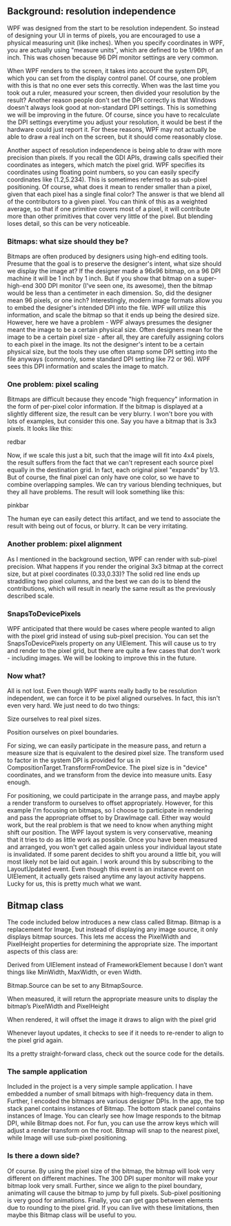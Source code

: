 ## Background: resolution independence

WPF was designed from the start to be resolution independent.  So instead of designing your UI in terms of pixels, you are encouraged to use a physical measuring unit (like inches).  When you specify coordinates in WPF, you are actually using "measure units", which are defined to be 1/96th of an inch.  This was chosen because 96 DPI monitor settings are very common.

When WPF renders to the screen, it takes into account the system DPI, which you can set from the display control panel.  Of course, one problem with this is that no one ever sets this correctly.  When was the last time you took out a ruler, measured your screen, then divided your resolution by the result?  Another reason people don't set the DPI correctly is that Windows doesn't always look good at non-standard DPI settings.  This is something we will be improving in the future.  Of course, since you have to recalculate the DPI settings everytime you adjust your resolution, it would be best if the hardware could just report it.  For these reasons, WPF may not actually be able to draw a real inch on the screen, but it should come reasonably close.

Another aspect of resolution independence is being able to draw with more precision than pixels.  If you recall the GDI APIs, drawing calls specified their coordinates as integers, which match the pixel grid.  WPF specifies its coordinates using floating point numbers, so you can easily specify coordinates like (1.2,5.234).  This is sometimes referred to as sub-pixel positioning.  Of course, what does it mean to render smaller than a pixel, given that each pixel has a single final color?  The answer is that we blend all of the contributors to a given pixel.  You can think of this as a weighted average, so that if one primitive covers most of a pixel, it will contribute more than other primitives that cover very little of the pixel.  But blending loses detail, so this can be very noticeable.

### Bitmaps: what size should they be?

Bitmaps are often produced by designers using high-end editing tools.  Presume that the goal is to preserve the designer's intent, what size should we display the image at?  If the designer made a 96x96 bitmap, on a 96 DPI machine it will be 1 inch by 1 inch.  But if you show that bitmap on a super-high-end 300 DPI monitor (I've seen one, its awesome), then the bitmap would be less than a centimeter in each dimension. So, did the designer mean 96 pixels, or one inch?  Interestingly, modern image formats allow you to embed the designer's intended DPI into the file.  WPF will utilize this information, and scale the bitmap so that it ends up being the desired size.  However, here we have a problem - WPF always presumes the designer meant the image to be a certain physical size.  Often designers mean for the image to be a certain pixel size - after all, they are carefully assigning colors to each pixel in the image.  Its not the designer's intent to be a certain physical size, but the tools they use often stamp some DPI setting into the file anyways (commonly, some standard DPI setting like 72 or 96).  WPF sees this DPI information and scales the image to match.

### One problem: pixel scaling

Bitmaps are difficult because they encode "high frequency" information in the form of per-pixel color information.  If the bitmap is displayed at a slightly different size, the result can be very blurry.  I won't bore you with lots of examples, but consider this one.  Say you have a bitmap that is 3x3 pixels.  It looks like this:

redbar

Now, if we scale this just a bit, such that the image will fit into 4x4 pixels, the result suffers from the fact that we can't represent each source pixel equally in the destination grid.  In fact, each original pixel "expands" by 1/3.  But of course, the final pixel can only have one color, so we have to combine overlapping samples.  We can try various blending techniques, but they all have problems.  The result will look something like this:

pinkbar

The human eye can easily detect this artifact, and we tend to associate the result with being out of focus, or blurry.  It can be very irritating.

### Another problem: pixel alignment

As I mentioned in the background section, WPF can render with sub-pixel precision.  What happens if you render the original 3x3 bitmap at the correct size, but at pixel coordinates (0.33,0.33)?  The solid red line ends up straddling two pixel columns, and the best we can do is to blend the contributions, which will result in nearly the same result as the previously described scale.

### SnapsToDevicePixels

WPF anticipated that there would be cases where people wanted to align with the pixel grid instead of using sub-pixel precision.  You can set the SnapsToDevicePixels property on any UIElement.  This will cause us to try and render to the pixel grid, but there are quite a few cases that don't work - including images.  We will be looking to improve this in the future.

### Now what?

All is not lost.  Even though WPF wants really badly to be resolution independent, we can force it to be pixel aligned ourselves.  In fact, this isn't even very hard.  We just need to do two things:

Size ourselves to real pixel sizes.

Position ourselves on pixel boundaries.

For sizing, we can easily participate in the measure pass, and return a measure size that is equivalent to the desired pixel size.  The transform used to factor in the system DPI is provided for us in CompositionTarget.TransformFromDevice.  The pixel size is in "device" coordinates, and we transform from the device into measure units.  Easy enough.

For positioning, we could participate in the arrange pass, and maybe apply a render transform to ourselves to offset appropriately.  However, for this example I'm focusing on bitmaps, so I choose to participate in rendering and pass the appropriate offset to by DrawImage call.  Either way would work, but the real problem is that we need to know when anything might shift our position.  The WPF layout system is very conservative, meaning that it tries to do as little work as possible.  Once you have been measured and arranged, you won't get called again unless your individual layout state is invalidated.  If some parent decides to shift you around a little bit, you will most likely not be laid out again.  I work around this by subscribing to the LayoutUpdated event.  Even though this event is an instance event on UIElement, it actually gets raised anytime any layout activity happens.  Lucky for us, this is pretty much what we want.

## Bitmap class

The code included below introduces a new class called Bitmap.  Bitmap is a replacement for Image, but instead of displaying any image source, it only displays bitmap sources.  This lets me access the PixelWidth and PixelHeight properties for determining the appropriate size.  The important aspects of this class are:

Derived from UIElement instead of FrameworkElement because I don’t want things like MinWidth, MaxWidth, or even Width.

Bitmap.Source can be set to any BitmapSource.

When measured, it will return the appropriate measure units to display the bitmap’s PixelWidth and PixelHeight

When rendered, it will offset the image it draws to align with the pixel grid

Whenever layout updates, it checks to see if it needs to re-render to align to the pixel grid again.

Its a pretty straight-forward class, check out the source code for the details.

### The sample application

Included in the project is a very simple sample application.  I have embedded a number of small bitmaps with high-frequency data in them.  Further, I encoded the bitmaps are various designer DPIs.  In the app, the top stack panel contains instances of Bitmap.  The bottom stack panel contains instances of Image.  You can clearly see how Image responds to the bitmap DPI, while Bitmap does not.  For fun, you can use the arrow keys which will adjust a render transform on the root.  Bitmap will snap to the nearest pixel, while Image will use sub-pixel positioning.

### Is there a down side?

Of course.  By using the pixel size of the bitmap, the bitmap will look very different on different machines.  The 300 DPI super monitor will make your bitmap look very small.  Further, since we align to the pixel boundary, animating will cause the bitmap to jump by full pixels.  Sub-pixel positioning is very good for animations.  Finally, you can get gaps between elements due to rounding to the pixel grid.  If you can live with these limitations, then maybe this Bitmap class will be useful to you.
